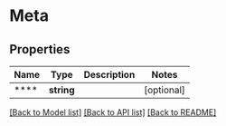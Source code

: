 # Meta

## Properties
Name | Type | Description | Notes
------------ | ------------- | ------------- | -------------
**** | **string** |  | [optional] 

[[Back to Model list]](../../README.md#documentation-for-models) [[Back to API list]](../../README.md#documentation-for-api-endpoints) [[Back to README]](../../README.md)

